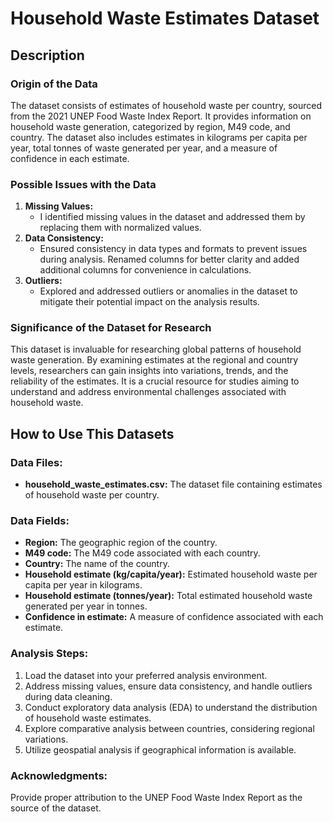 # Household Waste Estimates Dataset

## Description

### Origin of the Data

The dataset consists of estimates of household waste per country, sourced from the 2021 UNEP Food Waste Index Report. It provides information on household waste generation, categorized by region, M49 code, and country. The dataset also includes estimates in kilograms per capita per year, total tonnes of waste generated per year, and a measure of confidence in each estimate.

### Possible Issues with the Data

1. **Missing Values:**
   - I identified missing values in the dataset and addressed them by replacing them with normalized values.
2. **Data Consistency:**
   - Ensured consistency in data types and formats to prevent issues during analysis. Renamed columns for better clarity and added additional columns for convenience in calculations.
3. **Outliers:**
   - Explored and addressed outliers or anomalies in the dataset to mitigate their potential impact on the analysis results.



### Significance of the Dataset for Research

This dataset is invaluable for researching global patterns of household waste generation. By examining estimates at the regional and country levels, researchers can gain insights into variations, trends, and the reliability of the estimates. It is a crucial resource for studies aiming to understand and address environmental challenges associated with household waste.

## How to Use This Datasets

### Data Files:

- **household_waste_estimates.csv:** The dataset file containing estimates of household waste per country.

### Data Fields:

- **Region:** The geographic region of the country.
- **M49 code:** The M49 code associated with each country.
- **Country:** The name of the country.
- **Household estimate (kg/capita/year):** Estimated household waste per capita per year in kilograms.
- **Household estimate (tonnes/year):** Total estimated household waste generated per year in tonnes.
- **Confidence in estimate:** A measure of confidence associated with each estimate.

### Analysis Steps:

1. Load the dataset into your preferred analysis environment.
2. Address missing values, ensure data consistency, and handle outliers during data cleaning.
3. Conduct exploratory data analysis (EDA) to understand the distribution of household waste estimates.
4. Explore comparative analysis between countries, considering regional variations.
5. Utilize geospatial analysis if geographical information is available.

### Acknowledgments:

Provide proper attribution to the UNEP Food Waste Index Report as the source of the dataset.
